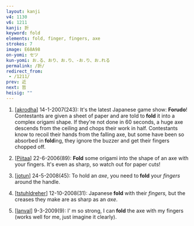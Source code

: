 ```yaml
---
layout: kanji
v4: 1130
v6: 1211
kanji: 折
keyword: fold
elements: fold, finger, fingers, axe
strokes: 7
image: E68A98
on-yomi: セツ
kun-yomi: お.る、おり、お.り、-お.り、お.れる
permalink: /折/
redirect_from:
 - /1211/
prev: 近
next: 哲
heisig: ""
---
```


1) [<a href="http://kanji.koohii.com/profile/akrodha">akrodha</a>] 14-1-2007(243): It&#039;s the latest Japanese game show: <strong>Forudo</strong>! Contestants are given a sheet of paper and are told to<strong> fold</strong> it into a complex origami shape. If they&#039;re not done in 60 seconds, a huge axe descends from the ceiling and chops their work in half. Contestants know to recoil their hands from the falling axe, but some have been so absorbed in<strong> fold</strong>ing, they ignore the buzzer and get their fingers chopped off.

2) [<a href="http://kanji.koohii.com/profile/Piitaa">Piitaa</a>] 22-6-2006(89): <strong>Fold</strong> some origami into the shape of an axe with your fingers. It&#039;s even as sharp, so watch out for paper cuts!

3) [<a href="http://kanji.koohii.com/profile/jotun">jotun</a>] 24-5-2008(45): To hold an <em>axe</em>, you need to<strong> fold</strong> your <em>fingers</em> around the handle.

4) [<a href="http://kanji.koohii.com/profile/tstuhldreher">tstuhldreher</a>] 12-10-2008(31): Japanese<strong> fold</strong> with their <em>fingers,</em> but the creases they make are as sharp as an <em>axe</em>.

5) [<a href="http://kanji.koohii.com/profile/lanval">lanval</a>] 9-3-2009(9): I&#039; m so strong, I can<strong> fold</strong> the axe with my fingers (works well for me, just imagine it clearly).

